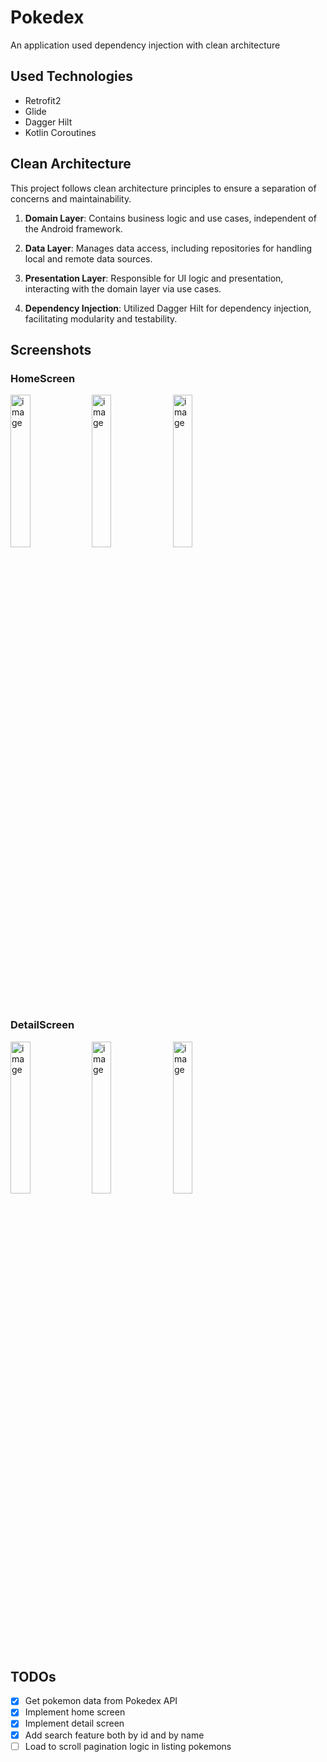 # Pokedex
An application used dependency injection with clean architecture 

## Used Technologies
- Retrofit2
- Glide 
- Dagger Hilt
- Kotlin Coroutines
  
## Clean Architecture

This project follows clean architecture principles to ensure a separation of concerns and maintainability.

1. **Domain Layer**: Contains business logic and use cases, independent of the Android framework.

2. **Data Layer**: Manages data access, including repositories for handling local and remote data sources.

3. **Presentation Layer**: Responsible for UI logic and presentation, interacting with the domain layer via use cases.

4. **Dependency Injection**: Utilized Dagger Hilt for dependency injection, facilitating modularity and testability.

## Screenshots

### HomeScreen

<img src="https://github.com/higuclu/Pokedex/assets/53168447/f60195c6-838e-430e-ae7b-6d039bab9080.png" alt="image" width="25%" height="25%">

<img src="https://github.com/higuclu/Pokedex/assets/53168447/d1fdec65-1c11-437b-9f21-ae8031e4fc2e.png" alt="image" width="25%" height="25%">

<img src="https://github.com/higuclu/Pokedex/assets/53168447/fc6d11c2-5730-4d9f-99e4-c98f2b313afa.png" alt="image" width="25%" height="25%">

### DetailScreen

<img src="https://github.com/higuclu/Pokedex/assets/53168447/90d506a2-873d-45ac-802d-078bb9c1a7a2.png" alt="image" width="25%" height="25%">

<img src="https://github.com/higuclu/Pokedex/assets/53168447/b0fae8f9-062a-4d3c-9e56-980a5cc8427f.png" alt="image" width="25%" height="25%">

<img src="https://github.com/higuclu/Pokedex/assets/53168447/cdcf7003-b3e0-456d-9a88-d10331d56e4c.png" alt="image" width="25%" height="25%">


## TODOs

- [x] Get pokemon data from Pokedex API
- [x] Implement home screen
- [x] Implement detail screen
- [x] Add search feature both by id and by name
- [ ] Load to scroll pagination logic in listing pokemons
